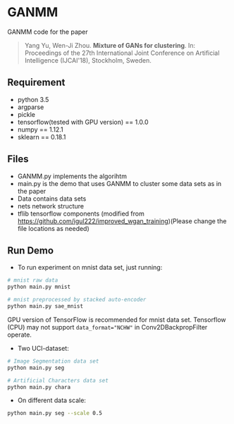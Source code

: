 # GANMM
GANMM code for the paper
> Yang Yu, Wen-Ji Zhou. **Mixture of GANs for clustering**. In: Proceedings of the 27th International Joint Conference on Artificial Intelligence (IJCAI'18), Stockholm, Sweden.

## Requirement
- python 3.5
- argparse
- pickle
- tensorflow(tested with GPU version) == 1.0.0
- numpy == 1.12.1
- sklearn == 0.18.1

## Files

- GANMM.py  implements the algorihtm
- main.py   is the demo that uses GANMM to cluster some data sets as in the paper
- Data      contains data sets
- nets      network structure
- tflib     tensorflow components (modified from https://github.com/igul222/improved_wgan_training)(Please change the file locations as needed)

## Run Demo
- To run experiment on mnist data set, just running:
```bash
# mnist raw data
python main.py mnist

# mnist preprocessed by stacked auto-encoder
python main.py sae_mnist
```
GPU version of TensorFlow is recommended for mnist data set. Tensorflow (CPU) may not support `data_format="NCHW"` in Conv2DBackpropFilter operate.

- Two UCI-dataset:
```bash
# Image Segmentation data set
python main.py seg

# Artificial Characters data set
python main.py chara
```
- On different data scale:
```bash
python main.py seg --scale 0.5
```
